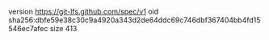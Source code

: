 version https://git-lfs.github.com/spec/v1
oid sha256:dbfe59e38c30c9a4920a343d2de64ddc69c746dbf367404bb4fd15546ec7afec
size 413
